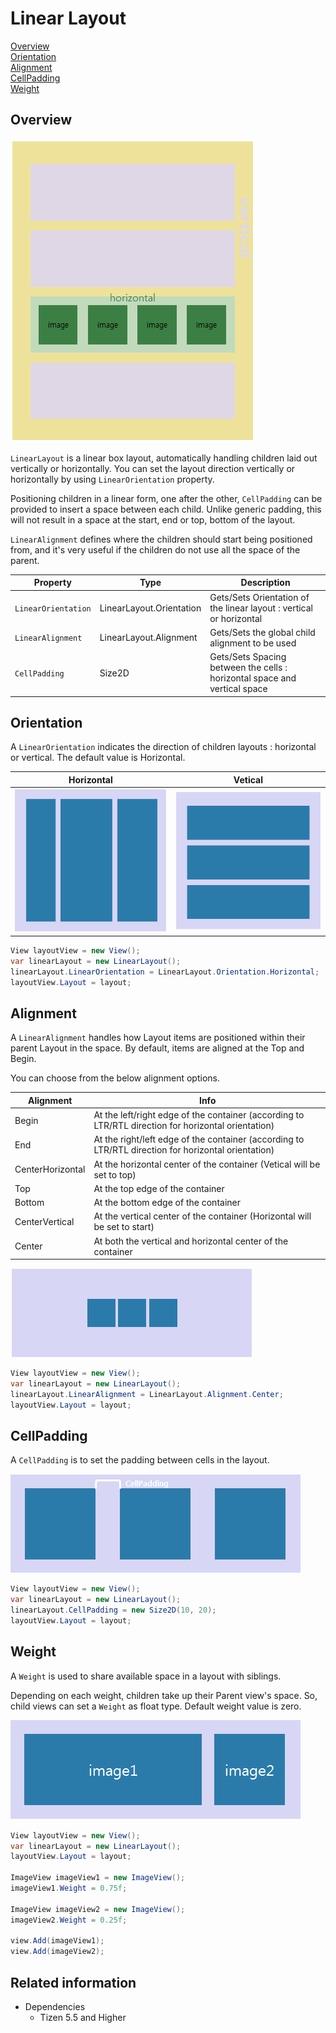 # Linear Layout

[Overview](#overview)<br>
[Orientation](#orientation)<br>
[Alignment](#alignment)<br>
[CellPadding](#cellpadding)<br>
[Weight](#weight)<br>


<a name="overview"></a>
## Overview

![overview](./media/linearTotal.png)

`LinearLayout` is a linear box layout, automatically handling children laid out vertically or horizontally. You can set the layout direction vertically or horizontally by using `LinearOrientation` property.

Positioning children in a linear form, one after the other, `CellPadding` can be provided to insert a space between each child. Unlike generic padding, this will not result in a space at the start, end or top, bottom of the layout.

`LinearAlignment` defines where the children should start being positioned from, and it's very useful if the children do not use all the space of the parent.

| Property               | Type            | Description  |
| -----------------------| --------------- | ------------ |
| `LinearOrientation`    | LinearLayout.Orientation | Gets/Sets Orientation of the linear layout : vertical or horizontal |
| `LinearAlignment`      | LinearLayout.Alignment  | Gets/Sets the global child alignment to be used |
| `CellPadding`          | Size2D      | Gets/Sets Spacing between the cells : horizontal space and vertical space |


<a name="orientation"></a>
## Orientation

A `LinearOrientation` indicates the direction of children layouts : horizontal or vertical. The default value is Horizontal.

| Horizontal | Vetical |
| -----------------------| --------------- |
| ![Horizontal](./media/horizontalLayout.png) | ![Vertical](./media/verticalLayout.png)  |

```csharp
View layoutView = new View();
var linearLayout = new LinearLayout();
linearLayout.LinearOrientation = LinearLayout.Orientation.Horizontal;
layoutView.Layout = layout;
```


<a name="alignment"></a>
## Alignment

A `LinearAlignment` handles how Layout items are positioned within their parent Layout in the space. By default, items are aligned at the Top and Begin.

You can choose from the below alignment options.

| Alignment  | Info        |
| ---------- | ----------- |
| Begin      | At the left/right edge of the container (according to LTR/RTL direction for horizontal orientation) |
| End        | At the right/left edge of the container (according to LTR/RTL direction for horizontal orientation) |
| CenterHorizontal | At the horizontal center of the container (Vetical will be set to top) |
| Top        | At the top edge of the container |
| Bottom     | At the bottom edge of the container |
| CenterVertical | At the vertical center of the container (Horizontal will be set to start) |
| Center    | At both the vertical and horizontal center of the container |

![Alignment](./media/linearAlignment.png)

```csharp
View layoutView = new View();
var linearLayout = new LinearLayout();
linearLayout.LinearAlignment = LinearLayout.Alignment.Center;
layoutView.Layout = layout;
```



<a name="cellpadding"></a>
## CellPadding

A `CellPadding` is to set the padding between cells in the layout.

![CellPadding](./media/cellPadding.png)

```csharp
View layoutView = new View();
var linearLayout = new LinearLayout();
linearLayout.CellPadding = new Size2D(10, 20);
layoutView.Layout = layout;
```


<a name="weight"></a>
## Weight

A `Weight` is used to share available space in a layout with siblings.

Depending on each weight, children take up their Parent view's space. So, child views can set a `Weight` as float type. Default weight value is zero.


![Weight](./media/weight.png)

```csharp
View layoutView = new View();
var linearLayout = new LinearLayout();
layoutView.Layout = layout;

ImageView imageView1 = new ImageView();
imageView1.Weight = 0.75f;

ImageView imageView2 = new ImageView();
imageView2.Weight = 0.25f;

view.Add(imageView1);
view.Add(imageView2);
```


## Related information

- Dependencies
  -  Tizen 5.5 and Higher
